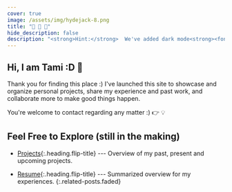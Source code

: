 ```yaml
---
cover: true
image: /assets/img/hydejack-8.png
title: "💚 💛 💜"
hide_description: false
description: "<strong>Hint:</strong>  We've added dark mode<strong><font color='ffffff' size='3'>  ALRIGHT :D</font></strong>"
---
```


## Hi, I am Tami :D 🎉

Thank you for finding this place :)
I've launched this site to showcase and organize personal projects, share my experience and past work, and collaborate more to make good things happen.

You're welcome to contact regarding any matter :)
👉 💡

## Feel Free to Explore (still in the making)

<!-- * [Blog]{:.heading.flip-title} --- Just a glimpse into my engineering career. -->
* [Projects]{:.heading.flip-title} ---  Overview of my past, present and upcoming projects.
<!-- * [Mini-Projects]{:.heading.flip-title} ---  My spare time practice projects. -->
<!-- * [Certifications]{:.heading.flip-title} --- A few achievements, but rare ones. -->
* [Resume]{:.heading.flip-title} --- Summarized overview for my experiences.
{:.related-posts.faded}

[blog]: blog-posts/
[projects]: projects/
[mini-projects]: mini-projects/
[certifications]: certifications/
[resume]: resume/
